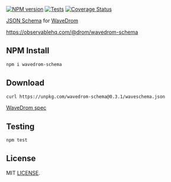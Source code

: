[![NPM version](https://img.shields.io/npm/v/wavedrom-schema.svg)](https://www.npmjs.org/package/wavedrom-schema)
[![Tests](https://github.com/wavedrom/schema/workflows/Tests/badge.svg)](https://github.com/wavedrom/schema/actions)
[![Coverage Status](https://coveralls.io/repos/github/wavedrom/schema/badge.svg?branch=master)](https://coveralls.io/github/wavedrom/schema?branch=master)

[JSON Schema](https://json-schema.org/) for [WaveDrom](https://wavedrom.com)

https://observablehq.com/@drom/wavedrom-schema

## NPM Install

```sh
npm i wavedrom-schema
```

## Download

```sh
curl https://unpkg.com/wavedrom-schema@0.3.1/waveschema.json
```

[WaveDrom spec](https://observablehq.com/@drom/wavedrom-schema)

## Testing

```sh
npm test
```

## License

MIT [LICENSE](LICENSE).
